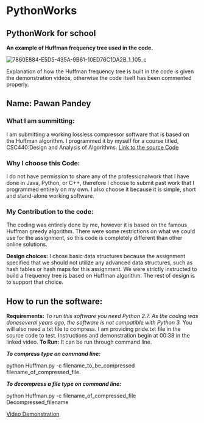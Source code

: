 # PythonWorks

## PythonWork for school

**An example of Huffman frequency tree used in the code.**

![7860E884-E5D5-435A-9B61-10ED76C1DA2B_1_105_c](https://user-images.githubusercontent.com/53489042/134823233-5608b918-661a-417a-a886-c57069b68074.jpeg)

Explanation of how the Huffman frequency tree is built in the code is given the demonstration videos, otherwise the code itself has been commented properly. 



## Name: Pawan Pandey

### What I am summitting:
I am submitting a working lossless compressor software that is based on the Huffman algorithm. I programmed it by myself for a course titled, CSC440:Design and Analysis of Algorithms.
[Link to the source Code](https://github.com/PawanPandey387/PythonWorks)

### Why I choose this Code:
I do not have permission to share any of the professionalwork that I have done in Java, Python, or C++, therefore I choose to submit past work that I programmed entirely on my own. I also choose it because it is simple, short and stand-alone working software.

### My Contribution to the code:
The coding was entirely done by me, however it is based on the famous Huffman greedy algorithm. There were some restrictions on what we could use for the assignment, so this code is completely different than other online solutions.

**Design choices:** I chose basic data structures because the assignment specified that we should not utilize any advanced data structures, such as hash tables or hash maps for this assignment. We were strictly instructed to build a frequency tree is based on Huffman algorithm. The rest of design is to support that choice.

## How to run the software:
**Requirements:** *To run this software you need Python 2.7. As the coding was doneseveral years ago, the software is not compatible with Python 3.*
You will also need a txt file to compress. I am providing pride.txt file in the source code to test. Instructions and demonstration begin at 00:38 in the linked video. 
**To Run:** It can be run through command line.

***To compress type on command line:***

python Huffman.py -c filename_to_be_compressed filename_of_compressed_file.

***To decompress a file type on command line:***

python Huffman.py -c filename_of_compressed_file Decompressed_filename

[Video Demonstration](https://www.youtube.com/watch?v=imuXLvBLI80)



